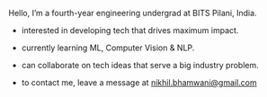 Hello, I’m a fourth-year engineering undergrad at BITS Pilani, India.

- interested in developing tech that drives maximum impact.

- currently learning ML, Computer Vision & NLP.

- can collaborate on tech ideas that serve a big industry problem. 

- to contact me, leave a message at nikhil.bhamwani@gmail.com

<!---
nixxby/nixxby is a ✨ special ✨ repository because its `README.md` (this file) appears on your GitHub profile.
You can click the Preview link to take a look at your changes.
--->
